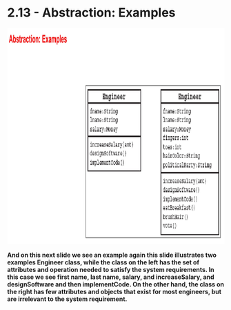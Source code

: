 # 2.13 - Abstraction: Examples

<img src="/images/02_13_01.jpg" width="800" height="500">

**And on this next slide we see an example again this slide illustrates two examples Engineer class, while the class on the left has the set of attributes and operation needed to satisfy the system requirements. In this case we see first name, last name, salary, and increaseSalary, and designSoftware and then implementCode. On the other hand, the class on the right has few attributes and objects that exist for most engineers, but are irrelevant to the system requirement.**